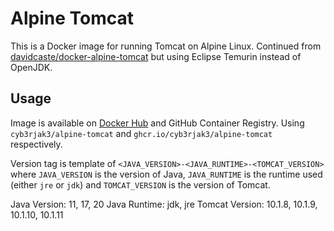 # Alpine Tomcat

This is a Docker image for running Tomcat on Alpine Linux. Continued from [davidcaste/docker-alpine-tomcat](https://github.com/davidcaste/docker-alpine-tomcat) but using Eclipse Temurin instead of OpenJDK.

## Usage

Image is available on [Docker Hub](https://hub.docker.com/r/robertdebock/alpine-tomcat) and GitHub Container Registry. Using `cyb3rjak3/alpine-tomcat` and `ghcr.io/cyb3rjak3/alpine-tomcat` respectively.

Version tag is template of `<JAVA_VERSION>-<JAVA_RUNTIME>-<TOMCAT_VERSION>` where `JAVA_VERSION` is the version of Java, `JAVA_RUNTIME` is the runtime used (either `jre` or `jdk`) and `TOMCAT_VERSION` is the version of Tomcat.

Java Version: 11, 17, 20
Java Runtime: jdk, jre
Tomcat Version: 10.1.8, 10.1.9, 10.1.10, 10.1.11
